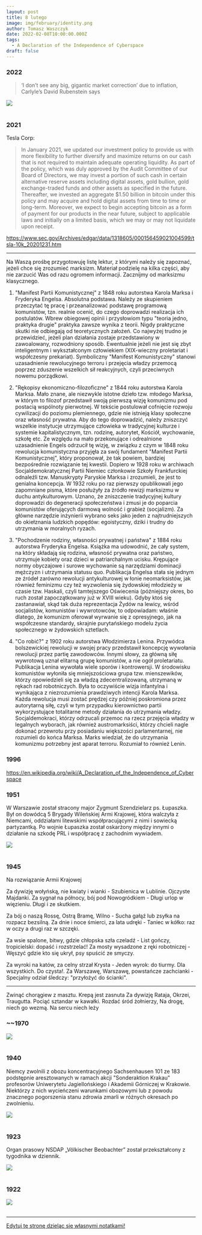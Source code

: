 ```yaml
---
layout: post
title: 8 lutego
image: img/february/identity.png
author: Tomasz Waszczyk
date: 2022-02-08T10:00:00.000Z
tags:
  - A Declaration of the Independence of Cyberspace
draft: false
---
```


### 2022

> ‘I don’t see any big, gigantic market correction’ due to inflation, Carlyle’s David Rubenstein says

<img src="./img/february/rubenstein.jpg"><br><br>

### 2021

Tesla Corp:

> In January 2021, we updated our investment policy to provide us with more flexibility to further diversify and maximize returns on our cash that is not required to maintain adequate operating liquidity. As part of the policy, which was duly approved by the Audit Committee of our Board of Directors, we may invest a portion of such cash in certain alternative reserve assets including digital assets, gold bullion, gold exchange-traded funds and other assets as specified in the future. Thereafter, we invested an aggregate $1.50 billion in bitcoin under this policy and may acquire and hold digital assets from time to time or long-term. Moreover, we expect to begin accepting bitcoin as a form of payment for our products in the near future, subject to applicable laws and initially on a limited basis, which we may or may not liquidate upon receipt.

https://www.sec.gov/Archives/edgar/data/1318605/000156459021004599/tsla-10k_20201231.htm

---

Na Waszą prośbę przygotowuję listę lektur, z którymi należy się zapoznać, jeżeli chce się zrozumieć marksizm. Materiał podzielę na kilka części, aby nie zarzucić Was od razu ogromem informacji.
Zacznijmy od marksizmu klasycznego.

1. "Manifest Partii Komunistycznej" z 1848 roku autorstwa Karola Marksa i Fryderyka Engelsa. Absolutna podstawa. Należy ze skupieniem przeczytać tę pracę i przeanalizować podstawę programową komunistów, tzn. realnie ocenić, do czego doprowadzi realizacja ich postulatów. Wbrew obiegowej opinii i przysłowiom typu "teoria jedno, praktyka drugie" praktyka zawsze wynika z teorii. Nigdy praktyczne skutki nie odbiegają od teoretycznych założeń. Co najwyżej trudno je przewidzieć, jeżeli plan działania zostaje przedstawiony w zawoalowany, rozwodniony sposób. Ewentualnie jeżeli nie jest się zbyt inteligentnym i wykształconym człowiekiem (XIX-wieczny proletariat i współczesny prekariat). Symboliczny "Manifest Komunistyczny" stanowi uzasadnienie rewolucyjnego terroru i przejęcia władzy przemocą poprzez zduszenie wszelkich sił reakcyjnych, czyli przeciwnych nowemu porządkowi.

2. "Rękopisy ekonomiczno-filozoficzne" z 1844 roku autorstwa Karola Marksa. Mało znane, ale niezwykle istotne dzieło tzw. młodego Marksa, w którym to filozof przedstawił swoją pierwszą wizję komunizmu pod postacią wspólnoty pierwotnej. W tekście postulował cofnięcie rozwoju cywilizacji do poziomu plemiennego, gdzie nie istnieją klasy społeczne oraz własność prywatna. Aby do tego doprowadzić, należy zniszczyć wszelkie instytucje utrzymujące człowieka w tradycyjnej kulturze i systemie kapitalistycznym, tzn. rodzinę, autorytet, Kościół, wychowanie, szkołę etc. Ze względu na mało przekonujące i odrealnione uzasadnienie Engels odrzucił tę wizję, w związku z czym w 1848 roku rewolucja komunistyczna przyjęła za swój fundament "Manifest Partii Komunistycznej", który proponował, że tak powiem, bardziej bezpośrednie rozwiązanie tej kwestii. Dopiero w 1928 roku w archiwach Socjaldemokratycznej Partii Niemiec członkowie Szkoły Frankfurckiej odnaleźli tzw. Manuskrypty Paryskie Marksa i zrozumieli, że jest to genialna koncepcja. W 1932 roku po raz pierwszy opublikowali jego zapomniane pisma, które posłużyły za źródło rewizji marksizmu w duchu antykulturowym. Uznano, że zniszczenie tradycyjnej kultury doprowadzi do degeneracji społeczeństwa i zmusi je do poparcia komunistów oferujących darmową wolność i grabież (socjalizm). Za główne narzędzie inżynierii wybrano seks jako jeden z najtrudniejszych do okiełznania ludzkich popędów: egoistyczny, dziki i trudny do utrzymania w moralnych ryzach.

3. "Pochodzenie rodziny, własności prywatnej i państwa" z 1884 roku autorstwa Fryderyka Engelsa. Książka ma udowodnić, że cały system, na który składają się rodzina, własność prywatna oraz państwo, utrzymuje kobiety oraz dzieci w patriarchalnym ucisku. Krępujące normy obyczajowe i surowe wychowanie są narzędziami dominacji mężczyzn i utrzymania statusu quo. Publikacja Engelsa stała się jednym ze źródeł zarówno rewolucji antykulturowej w łonie neomarksistów, jak również feminizmu czy też wyzwolenia się żydowskiej młodzieży w czasie tzw. Haskali, czyli tamtejszego Oświecenia (późniejszy okres, bo ruch został zapoczątkowany już w XVIII wieku). Gdyby ktoś się zastanawiał, skąd tak duża reprezentacja Żydów na lewicy, wśród socjalistów, komunistów i wywrotowców, to odpowiadam: właśnie dlatego, że komunizm oferował wyrwanie się z opresyjnego, jak na współczesne standardy, skrajnie purytańskiego modelu życia społecznego w żydowskich sztetlach.

4. "Co robić?" z 1902 roku autorstwa Włodzimierza Lenina. Przywódca bolszewickiej rewolucji w swojej pracy przedstawił koncepcję wywołania rewolucji przez partię zawodowców. Innymi słowy, za główną siłę wywrotową uznał elitarną grupę komunistów, a nie ogół proletariatu. Publikacja Lenina wywołała wiele sporów i kontrowersji. W środowisku komunistów wyłoniła się mniejszościowa grupa tzw. mienszewików, którzy opowiedzieli się za władzą zdecentralizowaną, utrzymaną w rękach rad robotniczych. Była to oczywiście wizja infantylna i wynikająca z niezrozumienia prawdziwych intencji Karola Marksa. Każda rewolucja musi zostać prędzej czy później poskromiona przez autorytarną siłę, czyli w tym przypadku kierownictwo partii wykorzystujące totalitarne metody działania do utrzymania władzy. Socjaldemokraci, którzy odrzucali przemoc na rzecz przejęcia władzy w legalnych wyborach, jak również austromarksiści, którzy chcieli nagle dokonać przewrotu przy posiadaniu większości parlamentarnej, nie rozumieli do końca Marksa. Marks wiedział, że do utrzymania komunizmu potrzebny jest aparat terroru. Rozumiał to również Lenin.

### 1996

https://en.wikipedia.org/wiki/A_Declaration_of_the_Independence_of_Cyberspace

### 1951

W Warszawie został stracony major Zygmunt Szendzielarz ps. Łupaszka. Był on dowódcą 5 Brygady Wileńskiej Armi Krajowej, która walczyła z Niemcami, oddziałami litewskimi współpracującymi z nimi i sowiecką partyzantką. Po wojnie Łupaszka został oskarżony między innymi o działanie na szkodę PRL i współpracę z zachodnim wywiadem.

<img src="./img/february/szendzielarz.jpg"/><br><br>

### 1945

Na rozwiązanie Armii Krajowej

Za dywizję wołyńską, nie kwiaty i wianki -
Szubienica w Lublinie. Ojczyste Majdanki.
Za sygnał na północy, bój pod Nowogródkiem -
Długi urlop w więzieniu. Długi i ze skutkiem.

Za bój o naszą Rossę, Ostrą Bramę, Wilno -
Sucha gałąź lub zsyłka na rozpacz bezsilną.
Za dnie i noce śmierci, za lata udręki -
Taniec w kółko: raz w oczy a drugi raz w szczęki.

Za wsie spalone, bitwy, gdzie chłopska szła czeladź -
List gończy, tropicielski: dopaść i rozstrzelać!
Za mosty wysadzone z ręki robotniczej -
Węszyć gdzie kto się ukrył, psy spuścić ze smyczy.

Za wyroki na katów, za celny strzał Krysta -
Jeden wyrok: do tiurmy. Dla wszystkich. Do czysta!.
Za Warszawę, Warszawę, powstańcze zachcianki -
Specjalny odział śledczy: "przyłożyć do ścianki".

* * *
Zwinąć chorągiew z masztu. Krepą jest zasnuta
Za dywizję Rataja, Okrzei, Traugutta.
Pociąć sztandar w kawałki. Rozdać śród żołnierzy,
Na drogę, niech go wezmą. Na sercu niech leży

### ~~1970

<img src="./img/february/kosztbudowydomu.jpg"><br><br>

### 1940

Niemcy zwolnili z obozu koncentracyjnego Sachsenhausen 101 ze 183 podstępnie aresztowanych w ramach akcji "Sonderaktion Krakau" profesorów Uniwerytetu Jagiellońskiego i Akademii Górniczej w Krakowie. Niektórzy z nich wycieńczeni warunkami obozowymi lub z powodu znacznego
pogorszenia stanu zdrowia zmarli w różnych okresach po zwolnieniu.

<img src="./img/february/zwolnienie.jpg"/><br><br>

### 1923

Organ prasowy NSDAP „Völkischer Beobachter” został przekształcony z tygodnika w dziennik.

<img src="./img/february/volkischer.jpeg"><br><br>

### 1922

<img src="./img/february/2000z1920.jpg"><br><br>

---

<a href="https://github.com/TomaszWaszczyk/historia.waszczyk.com/edit/master/src/content/february-2.md" target="_blank">Edytuj tę stronę dzieląc się własnymi notatkami!</a>
